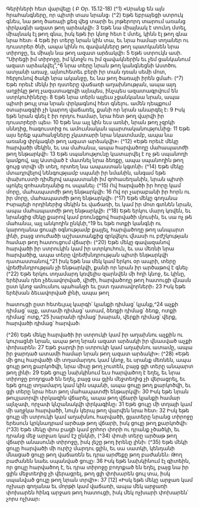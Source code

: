 
Գերիների հետ վարվելը
( Բ Օր. 15.12-18)
(^1) «Սրանք են այն հրահանգները, որ պիտի տաս նրանց։
(^2) Եթե եբրայեցի ստրուկ գնես, նա թող ծառայի քեզ վեց տարի եւ յոթերորդ տարում առանց փրկագնի ազատ թող
արձակվի։ 3 Եթե նա միայնակ է տունդ մտել, միայնակ էլ թող գնա, իսկ եթե իր կնոջ հետ է մտել, կինն էլ թող գնա նրա
հետ։ 4 Եթե իր տերը նրան կին տա, եւ նրա համար տղաներ ու դուստրեր ծնի, ապա կինն ու զավակները թող պատկանեն
նրա տիրոջը, եւ միայն նա թող ազատ արձակվի։ 5 Եթե ստրուկն ասի. “Սիրեցի իմ տիրոջը, իմ կնոջն ու իմ զավակներին
եւ չեմ ցանկանում ազատ արձակվել”,^6 նրա տերը նրան թող կանգնեցնի Աստծու ատյանի առաջ, այնուհետեւ բերի իր
տան դռան սեմի մոտ, հերյունով ծակի նրա ականջը, եւ նա թող ծառայի իրեն ցմահ։
(^7) Եթե որեւէ մեկն իր դստերը վաճառի աղախնության, ապա այդ աղջիկը թող չազատագրվի այնպես, ինչպես
ազատագրվում են ստրկուհիները։ 8 Եթե նրա տերն այլեւս չցանկանա նրան, ապա պիտի թույլ տա նրան փրկագնով հետ
գնելու. ամեն դեպքում օտարազգիի չի կարող վաճառել, քանի որ նրան անարգել է։ 9 Իսկ եթե նրան գնել է իր որդու
համար, նրա հետ թող վարվի իր դուստրերի պես։ 10 Եթե նա այլ կին եւս առնի, նրան թող չզրկի սննդից, հագուստից ու
ամուսնական պարտականությունից։ 11 Եթե այս երեք պահանջները չկատարի նրա նկատմամբ, ապա նա առանց
փրկագնի թող ազատ արձակվի»։
(^12) «Եթե որեւէ մեկը հարվածի մեկին, եւ սա մահանա, ապա հարվածողը մահապատժի թող ենթարկվի։ 13 Եթե
սպանությունը կատարվել է ոչ թե սպանողի կամքով, այլ Աստված է մատնել նրա ձեռքը, ապա սպանողին թող ցույց
տրվի մի տեղ, որտեղ նա ապաստան կգտնի։
(^14) Եթե մեկը մտադրվելով նենգությամբ սպանի իր նմանին, անգամ եթե փախուստի դիմելով ապաստանի իմ
զոհասեղանին, նրան պիտի պոկել զոհասեղանից ու սպանել։
(^15) Ով հարվածի իր հորը կամ մորը, մահապատժի թող ենթարկվի։ 16 Ով որ չարաբանի իր հորն ու իր մորը,
մահապատժի թող ենթարկվի։
(^17) Եթե մեկը գողանա Իսրայելի որդիներից մեկին եւ վաճառի, եւ կամ իր մոտ գտնեն նրան, ապա մահապատժի թող
ենթարկվի։
(^18) Եթե երկու մարդ կռվեն, եւ նրանցից մեկը քարով կամ բռունցքով հարվածի մյուսին, եւ սա ոչ թե մահանա, այլ
անկողին ընկնի,^19 եւ եթե ոտքի կանգնի ու կարողանա ցուպի օգնությամբ քայլել, հարվածողը թող անպարտ լինի, բայց
տուժածի աշխատանքից զրկվելու վնասի ու բժշկության համար թող հատուցում վճարի։
(^20) Եթե մեկը գավազանով հարվածի իր ստրուկին կամ իր ստրկուհուն, եւ սա մեռնի նրա հարվածից, ապա տերը
վրեժխնդրության պիտի ենթարկվի դատաստանով,^21 իսկ եթե նա մեկ կամ երկու օր ապրի, տերը վրեժխնդրության չի
ենթարկվի, քանի որ նրան իր արծաթով է գնել։
(^22) Եթե երկու տղամարդ կռվելիս զարնվեն մի հղի կնոջ, եւ կինը, երեխան դեռ չձեւավորված, վիժի, հարվածողը թող
հատուցի վնասն ըստ կնոջ ամուսնու պահանջի եւ ըստ դատավորների։ 23 Իսկ եթե երեխան ձեւավորված լինի, ապա թող


հատուցի ըստ հետեւյալ կարգի՝ կյանքի դիմաց՝ կյանք,^24 աչքի դիմաց՝ աչք, ատամի դիմաց՝ ատամ, ձեռքի դիմաց՝ ձեռք,
ոտքի դիմաց՝ ոտք,^25 խարանի դիմաց՝ խարան, վերքի դիմաց՝ վերք, հարվածի դիմաց՝ հարված։

(^26) Եթե մեկը հարվածի իր ստրուկի կամ իր աղախնու աչքին ու կուրացնի նրան, ապա թող նրան ազատ արձակի իր
վնասված աչքի փոխարեն։ 27 Եթե ջարդի իր ստրուկի կամ աղախնու ատամը, ապա իր ջարդած ատամի համար նրան
թող ազատ արձակի»։
(^28) «Եթե մի ցուլ հարվածի մի տղամարդու կամ կնոջ, եւ սրանք մեռնեն, ապա ցուլը թող քարկոծվի, նրա միսը թող
չուտեն, բայց ցլի տերը անպարտ թող լինի։ 29 Եթե ցուլը նախկինում եւս հարվածող է եղել, եւ նրա տիրոջը բողոքած են
եղել, բայց սա ցլին մեջտեղից չի վերացրել, եւ եթե ցուլը տղամարդ կամ կին սպանի, ապա ցուլը թող քարկոծվի, եւ ցլի
տերը նրա հետ թող մահապատժի ենթարկվի։ 30 Իսկ եթե նրան թույլատրվի փրկագին վճարել, ապա թող վճարի կյանքի
համար այնչափ, որչափ կնշանակվի փրկագինը։ 31 Եթե ցուլը մի տղայի կամ մի աղջկա հարվածի, նույն կերպ թող
վարվեն նրա հետ։ 32 Իսկ եթե ցուլը մի ստրուկի կամ աղախնու հարվածի, ցլատերը նրանց տիրոջը երեսուն կրկնադրամ
արծաթ թող վճարի, իսկ ցուլը թող քարկոծվի։
(^33) Եթե մեկը փոս բացի կամ ջրհոր փորի ու դրանք չծածկի, եւ դրանց մեջ արջառ կամ էշ ընկնի, (^34) փոսի տերը արծաթ
թող վճարի անասունի տիրոջը, իսկ լեշը թող իրենը լինի։
(^35) Եթե մեկի ցուլը հարվածի մի ուրիշ մարդու ցլին, եւ սա սատկի, կենդանի մնացած ցուլը թող վաճառեն եւ դրա
արժեքը թող բաժանեն։ Թող բաժանեն նաեւ սպանված ցուլը։ 36 Իսկ եթե նախկինում էլ գիտեին, որ ցուլը հարվածող է,
եւ դրա տիրոջը բողոքած են եղել, բայց նա իր ցլին մեջտեղից չի վերացրել, թող ցլի փոխարեն ցուլ տա, իսկ սպանված
ցուլը թող նրան տրվի»։
37 [12] «Իսկ եթե մեկը արջառ կամ ոչխար գողանա եւ մորթի կամ վաճառի, ապա մեկ արջառի փոխարեն հինգ արջառ
թող հատուցի, իսկ մեկ ոչխարի փոխարեն՝ չորս ոչխար։
